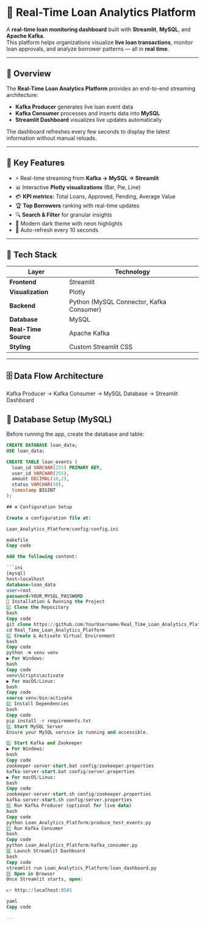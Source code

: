 # 💫 Real-Time Loan Analytics Platform

A **real-time loan monitoring dashboard** built with **Streamlit**, **MySQL**, and **Apache Kafka**.  
This platform helps organizations visualize **live loan transactions**, monitor loan approvals, and analyze borrower patterns — all in **real time**.

---

## 📖 Overview

The **Real-Time Loan Analytics Platform** provides an end-to-end streaming architecture:
- **Kafka Producer** generates live loan event data  
- **Kafka Consumer** processes and inserts data into **MySQL**  
- **Streamlit Dashboard** visualizes live updates automatically  

The dashboard refreshes every few seconds to display the latest information without manual reloads.

---

## 🎯 Key Features

- ⚡ Real-time streaming from **Kafka → MySQL → Streamlit**
- 📊 Interactive **Plotly visualizations** (Bar, Pie, Line)
- 💳 **KPI metrics:** Total Loans, Approved, Pending, Average Value
- 🏆 **Top Borrowers** ranking with real-time updates
- 🔍 **Search & Filter** for granular insights
- 🎨 Modern dark theme with neon highlights
- 🔄 Auto-refresh every 10 seconds

---

## 🧱 Tech Stack

| Layer | Technology |
|--------|-------------|
| **Frontend** | Streamlit |
| **Visualization** | Plotly |
| **Backend** | Python (MySQL Connector, Kafka Consumer) |
| **Database** | MySQL |
| **Real-Time Source** | Apache Kafka |
| **Styling** | Custom Streamlit CSS |

---

## 🗄️ Data Flow Architecture

Kafka Producer → Kafka Consumer → MySQL Database → Streamlit Dashboard





## 🧠 Database Setup (MySQL)

Before running the app, create the database and table:

```sql
CREATE DATABASE loan_data;
USE loan_data;

CREATE TABLE loan_events (
  loan_id VARCHAR(255) PRIMARY KEY,
  user_id VARCHAR(255),
  amount DECIMAL(10,2),
  status VARCHAR(50),
  timestamp BIGINT
);

## ⚙️ Configuration Setup

Create a configuration file at:

Loan_Analytics_Platform/config/config.ini

makefile
Copy code

Add the following content:

```ini
[mysql]
host=localhost
database=loan_data
user=root
password=YOUR_MYSQL_PASSWORD
🧩 Installation & Running the Project
1️⃣ Clone the Repository
bash
Copy code
git clone https://github.com/YourUsername/Real_Time_Loan_Analytics_Platform.git
cd Real_Time_Loan_Analytics_Platform
2️⃣ Create & Activate Virtual Environment
bash
Copy code
python -m venv venv
▶️ For Windows:
bash
Copy code
venv\Scripts\activate
▶️ For macOS/Linux:
bash
Copy code
source venv/bin/activate
3️⃣ Install Dependencies
bash
Copy code
pip install -r requirements.txt
4️⃣ Start MySQL Server
Ensure your MySQL service is running and accessible.

5️⃣ Start Kafka and Zookeeper
▶️ For Windows:
bash
Copy code
zookeeper-server-start.bat config/zookeeper.properties
kafka-server-start.bat config/server.properties
▶️ For macOS/Linux:
bash
Copy code
zookeeper-server-start.sh config/zookeeper.properties
kafka-server-start.sh config/server.properties
6️⃣ Run Kafka Producer (optional for live data)
bash
Copy code
python Loan_Analytics_Platform/produce_test_events.py
7️⃣ Run Kafka Consumer
bash
Copy code
python Loan_Analytics_Platform/kafka_consumer.py
8️⃣ Launch Streamlit Dashboard
bash
Copy code
streamlit run Loan_Analytics_Platform/loan_dashboard.py
9️⃣ Open in Browser
Once Streamlit starts, open:

👉 http://localhost:8501

yaml
Copy code

---









